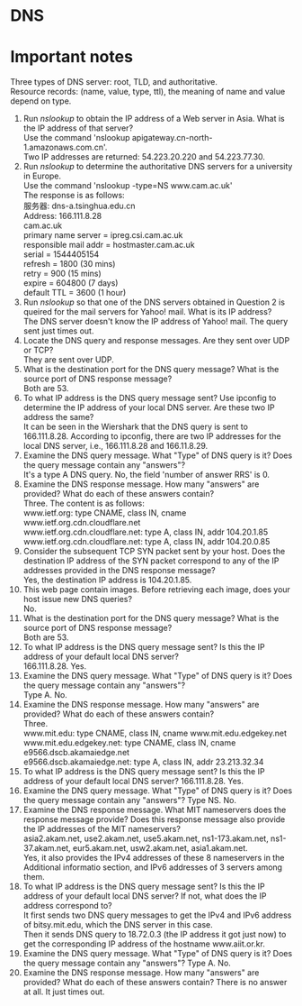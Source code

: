 # DNS
# Important notes
Three types of DNS server: root, TLD, and authoritative.  
Resource records: (name, value, type, ttl), the meaning of name and value depend on type.  
1. Run *nslookup* to obtain the IP address of a Web server in Asia. What is the IP address of that server?  
Use the command 'nslookup apigateway.cn-north-1.amazonaws.com.cn'.  
Two IP addresses are returned: 54.223.20.220 and 54.223.77.30.  
2. Run *nslookup* to determine the authoritative DNS servers for a university in Europe.  
Use the command 'nslookup -type=NS www<nolink>.cam.ac.uk'  
The response is as follows:   
服务器:  dns-a.tsinghua.edu.cn  
Address:  166.111.8.28  
cam.ac.uk  
        primary name server = ipreg.csi.cam.ac.uk  
        responsible mail addr = hostmaster.cam.ac.uk  
        serial  = 1544405154  
        refresh = 1800 (30 mins)  
        retry   = 900 (15 mins)  
        expire  = 604800 (7 days)  
        default TTL = 3600 (1 hour) 
3. Run *nslookup* so that one of the DNS servers obtained in Question 2 is queired for the mail servers for Yahoo! mail. What is its IP address?  
The DNS server doesn't know the IP address of Yahoo! mail. The query sent just times out.   
4. Locate the DNS query and response messages. Are they sent over UDP or TCP?  
They are sent over UDP.  
5. What is the destination port for the DNS query message? What is the source port of DNS response message?  
Both are 53.  
6. To what IP address is the DNS query message sent? Use ipconfig to determine the IP address of your local DNS server. Are these two IP address the same?  
It can be seen in the Wiershark that the DNS query is sent to 166.111.8.28. According to ipconfig, there are two IP addresses for the local DNS server, i.e., 166.111.8.28 and 166.11.8.29.  
7. Examine the DNS query message. What "Type" of DNS query is it? Does the query message contain any "answers"?  
It's a type A DNS query. No, the field 'number of answer RRS' is 0.  
8. Examine the DNS response message. How many "answers" are provided? What do each of these answers contain?  
Three. 
The content is as follows:  
www<nolink>.ietf.org: type CNAME, class IN, cname www<nolink>.ietf.org.cdn.cloudflare.net  
www<nolink>.ietf.org.cdn.cloudflare.net: type A, class IN, addr 104.20.1.85  
www<nolink>.ietf.org.cdn.cloudflare.net: type A, class IN, addr 104.20.0.85  
9. Consider the subsequent TCP SYN packet sent by your host. Does the destination IP address of the SYN packet correspond to any of the IP addresses provided in the DNS response message?  
Yes, the destination IP address is 104.20.1.85.  
10. This web page contain images. Before retrieving each image, does your host issue new DNS queries?  
No.  
11. What is the destination port for the DNS query message? What is the source port of DNS response message?  
Both are 53.  
12. To what IP address is the DNS query message sent? Is this the IP address of your default local DNS server?  
166.111.8.28. Yes.  
13. Examine the DNS query message. What "Type" of DNS query is it? Does the query message contain any "answers"?  
Type A. No.  
14. Examine the DNS response message. How many "answers" are provided? What do each of these answers contain?  
Three.  
www<nolink>.mit.edu: type CNAME, class IN, cname www<nolink>.mit.edu.edgekey.net  
www<nolink>.mit.edu.edgekey.net: type CNAME, class IN, cname e9566.dscb.akamaiedge.net  
e9566.dscb.akamaiedge.net: type A, class IN, addr 23.213.32.34  
16. To what IP address is the DNS query message sent? Is this the IP address of your default local DNS server?
166.111.8.28. Yes.  
17. Examine the DNS query message. What "Type" of DNS query is it? Does the query message contain any "answers"?
Type NS. No.  
18. Examine the DNS response message. What MIT nameservers does the response message provide? Does this response message also provide the IP addresses of the MIT nameservers?  
asia2.akam.net, use2.akam.net, use5.akam.net, ns1-173.akam.net, ns1-37.akam.net, eur5.akam.net, usw2.akam.net, asia1.akam.net.  
Yes, it also provides the IPv4 addresses of these 8 nameservers in the Additional informatio section, and IPv6 addresses of 3 servers among them.  
20. To what IP address is the DNS query message sent? Is this the IP address of your default local DNS server? If not, what does the IP address correspond to?  
It first sends two DNS query messages to get the IPv4 and IPv6 address of bitsy.mit.edu, which the DNS server in this case.  
Then it sends DNS query to 18.72.0.3 (the IP address it got just now) to get the corresponding IP address of the hostname www<nolink>.aiit.or.kr.  
21. Examine the DNS query message. What "Type" of DNS query is it? Does the query message contain any "answers"?
Type A. No.  
22. Examine the DNS response message. How many "answers" are provided? What do each of these answers contain?
There is no answer at all. It just times out.    
